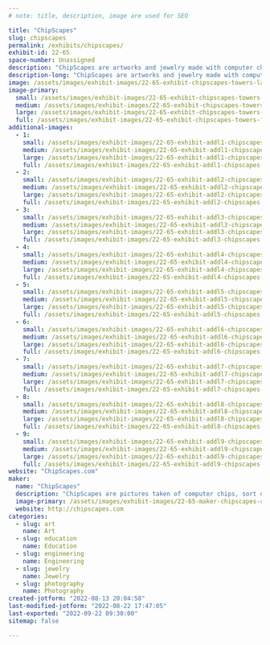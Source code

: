 ```yaml
---
# note: title, description, image are used for SEO

title: "ChipScapes"
slug: chipscapes
permalink: /exhibits/chipscapes/
exhibit-id: 22-65
space-number: Unassigned
description: "ChipScapes are artworks and jewelry made with computer chips."
description-long: "ChipScapes are artworks and jewelry made with computer chips. ChipScapes are pictures taken of computer chips, sort of microscopic chip landscapes, or ChipScapes for short. The artwork is created by photographing a silicon computer chip using a microscope and special lighting. Silicon is a silvery gray element and not very exciting to look at. The colors in ChipScapes come from a process I use that creates a prism effect derived from special lighting that takes advantage of the layered manufacturing process of computer chips. I use different lighting, angles, and the prism effect of chips to create colorful images of an otherwise boring gray chip. I use mostly vintage microprocessors and memory chips from the 1960s, 1970s, and 1980s. "
image: /assets/images/exhibit-images/22-65-exhibit-chipscapes-towers-large.jpg
image-primary: 
  small: /assets/images/exhibit-images/22-65-exhibit-chipscapes-towers-small.jpg
  medium: /assets/images/exhibit-images/22-65-exhibit-chipscapes-towers-medium.jpg
  large: /assets/images/exhibit-images/22-65-exhibit-chipscapes-towers-large.jpg
  full: /assets/images/exhibit-images/22-65-exhibit-chipscapes-towers-full.jpg
additional-images: 
  - 1:
    small: /assets/images/exhibit-images/22-65-exhibit-addl1-chipscapes-6502-chip-die-small.jpg
    medium: /assets/images/exhibit-images/22-65-exhibit-addl1-chipscapes-6502-chip-die-medium.jpg
    large: /assets/images/exhibit-images/22-65-exhibit-addl1-chipscapes-6502-chip-die-large.jpg
    full: /assets/images/exhibit-images/22-65-exhibit-addl1-chipscapes-6502-chip-die-full.jpg
  - 2:
    small: /assets/images/exhibit-images/22-65-exhibit-addl2-chipscapes-6502-wafer-small.jpg
    medium: /assets/images/exhibit-images/22-65-exhibit-addl2-chipscapes-6502-wafer-medium.jpg
    large: /assets/images/exhibit-images/22-65-exhibit-addl2-chipscapes-6502-wafer-large.jpg
    full: /assets/images/exhibit-images/22-65-exhibit-addl2-chipscapes-6502-wafer-full.jpg
  - 3:
    small: /assets/images/exhibit-images/22-65-exhibit-addl3-chipscapes-computer-bugs-small.jpg
    medium: /assets/images/exhibit-images/22-65-exhibit-addl3-chipscapes-computer-bugs-medium.jpg
    large: /assets/images/exhibit-images/22-65-exhibit-addl3-chipscapes-computer-bugs-large.jpg
    full: /assets/images/exhibit-images/22-65-exhibit-addl3-chipscapes-computer-bugs-full.jpg
  - 4:
    small: /assets/images/exhibit-images/22-65-exhibit-addl4-chipscapes-game-tech-small.jpg
    medium: /assets/images/exhibit-images/22-65-exhibit-addl4-chipscapes-game-tech-medium.jpg
    large: /assets/images/exhibit-images/22-65-exhibit-addl4-chipscapes-game-tech-large.jpg
    full: /assets/images/exhibit-images/22-65-exhibit-addl4-chipscapes-game-tech-full.jpg
  - 5:
    small: /assets/images/exhibit-images/22-65-exhibit-addl5-chipscapes-intel-history-small.jpg
    medium: /assets/images/exhibit-images/22-65-exhibit-addl5-chipscapes-intel-history-medium.jpg
    large: /assets/images/exhibit-images/22-65-exhibit-addl5-chipscapes-intel-history-large.jpg
    full: /assets/images/exhibit-images/22-65-exhibit-addl5-chipscapes-intel-history-full.jpg
  - 6:
    small: /assets/images/exhibit-images/22-65-exhibit-addl6-chipscapes-ornament-small.jpg
    medium: /assets/images/exhibit-images/22-65-exhibit-addl6-chipscapes-ornament-medium.jpg
    large: /assets/images/exhibit-images/22-65-exhibit-addl6-chipscapes-ornament-large.jpg
    full: /assets/images/exhibit-images/22-65-exhibit-addl6-chipscapes-ornament-full.jpg
  - 7:
    small: /assets/images/exhibit-images/22-65-exhibit-addl7-chipscapes-paperclips-small.jpg
    medium: /assets/images/exhibit-images/22-65-exhibit-addl7-chipscapes-paperclips-medium.jpg
    large: /assets/images/exhibit-images/22-65-exhibit-addl7-chipscapes-paperclips-large.jpg
    full: /assets/images/exhibit-images/22-65-exhibit-addl7-chipscapes-paperclips-full.jpg
  - 8:
    small: /assets/images/exhibit-images/22-65-exhibit-addl8-chipscapes-wafer-earrings-small.jpg
    medium: /assets/images/exhibit-images/22-65-exhibit-addl8-chipscapes-wafer-earrings-medium.jpg
    large: /assets/images/exhibit-images/22-65-exhibit-addl8-chipscapes-wafer-earrings-large.jpg
    full: /assets/images/exhibit-images/22-65-exhibit-addl8-chipscapes-wafer-earrings-full.jpg
  - 9:
    small: /assets/images/exhibit-images/22-65-exhibit-addl9-chipscapes-wafer-logic-chips-small.jpg
    medium: /assets/images/exhibit-images/22-65-exhibit-addl9-chipscapes-wafer-logic-chips-medium.jpg
    large: /assets/images/exhibit-images/22-65-exhibit-addl9-chipscapes-wafer-logic-chips-large.jpg
    full: /assets/images/exhibit-images/22-65-exhibit-addl9-chipscapes-wafer-logic-chips-full.jpg
website: "ChipScapes.com"
maker: 
  name: "ChipScapes"
  description: "ChipScapes are pictures taken of computer chips, sort of microscopic chip landscapes, or ChipScapes for short. The artwork is created by photographing a silicon computer chip using a microscope and special lighting. Silicon is a silvery gray element and not very exciting to look at. The colors in ChipScapes come from a process I use that creates a prism effect derived from special lighting that takes advantage of the layered manufacturing process of computer chips. I use different lighting, angles, and the prism effect of chips to create colorful images of an otherwise boring gray chip. I use mostly vintage microprocessors and memory chips from the 1960s, 1970s, and 1980s. "
  image-primary: /assets/images/exhibit-images/22-65-maker-chipscapes-chipscapes-logo-new-medium.jpg
  website: http://chipscapes.com
categories: 
  - slug: art
    name: Art
  - slug: education
    name: Education
  - slug: engineering
    name: Engineering
  - slug: jewelry
    name: Jewelry
  - slug: photography
    name: Photography
created-jotform: "2022-08-13 20:04:58"
last-modified-jotform: "2022-08-22 17:47:05"
last-exported: "2022-09-22 09:30:00"
sitemap: false

---
```


